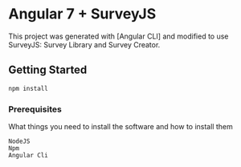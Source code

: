 # Angular 7 + SurveyJS

This project was generated with [Angular CLI] and modified to use SurveyJS: Survey Library and Survey Creator.

## Getting Started

```bash
npm install
```

### Prerequisites

What things you need to install the software and how to install them

```
NodeJS
Npm
Angular Cli
